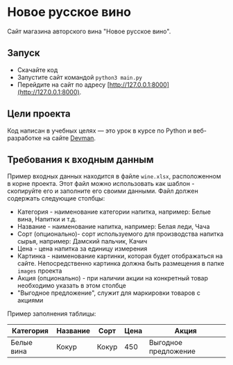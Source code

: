 # Новое русское вино

Сайт магазина авторского вина "Новое русское вино".

## Запуск

- Скачайте код
- Запустите сайт командой `python3 main.py`
- Перейдите на сайт по адресу [http://127.0.0.1:8000](http://127.0.0.1:8000).

## Цели проекта

Код написан в учебных целях — это урок в курсе по Python и веб-разработке на сайте [Devman](https://dvmn.org).

## Требования к входным данным

Пример входных данных находится в файле `wine.xlsx`, расположенном в корне проекта.
Этот файл можно использовать как шаблон - скопируйте его и заполните его своими данными.
Файл должен содержать следующие столбцы:
 - Категория - наименование категории напитка, например: Белые вина, Напитки и т.д.
 - Название - наименование напитка, например: Белая леди, Чача
 - Сорт (опционально)- сорт используемого для производства напитка сырья, например: Дамский пальчик, Качич
 - Цена - цена напитка за единицу измерения
 - Картинка - наименование картинки, которая будет отображаться на сайте. Непосредственно картинка должна быть размещения в папке `images` проекта
 - Акция (опционально) - при наличии акции на конкретный товар необходимо указать в этом столбце
 - "Выгодное предложение", служит для маркировки товаров с акциями

Пример заполнения таблицы:

| Категория  | Название | Сорт  | Цена | Акция                |
|------------|----------|-------|------|----------------------|
| Белые вина | Кокур    | Кокур | 450  | Выгодное предложение |
